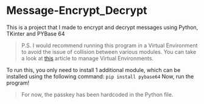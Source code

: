 # Message-Encrypt_Decrypt
This is a project that I made to encrypt and decrypt messages using Python, TKinter and PYBase 64

> P.S. I would recommend running this program in a Virtual Environment to avoid the issue of collision between various modules. You can take a look at [this](https://www.geeksforgeeks.org/python-virtual-environment/) article to manage Virtual Environments. 

To run this, you only need to install 1 additional module, which can be installed using the following command:
`
pip install pybase64
`
Now, run the program!
> For now, the passkey has been hardcoded in the Python file.